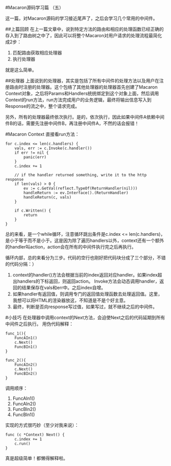 #Macaron源码学习篇 （五）

这一篇，对Macaron源码的学习接近尾声了，之后会学习几个常用的中间件。

##上篇回顾
在上一篇文章中，说到特定方法的路由和相应的处理函数已经正确的存入到了路由树之中了，因此可以将整个Macaron对用户请求的处理流程最简化成2步：

1. 匹配路由获取相应处理器
2. 执行处理器

就是这么简单。

##处理器
上面说到的处理器，其实是包括了所有中间件的处理方法以及用户在注册路由时注册的处理器。这个包络了其他处理器的处理器首先创建了Macaron Context对象，之后将Params和Handlers统统绑定到这个对象上面，然后调用Context的run方法，run方法完成用户的业务逻辑，最终将输出信息写入到Response的流之中，整个请求完成。

另外，所有的处理器最终依次执行。是的，依次执行，因此如果中间件A依赖中间件B的话，需要先注册中间件B，再注册中间件A，不然的话会报错！

#Macaron Context
直接看run方法：
	
	for c.index <= len(c.handlers) {
		vals, err := c.Invoke(c.handler())
		if err != nil {
			panic(err)
		}
		c.index += 1

		// if the handler returned something, write it to the http response
		if len(vals) > 0 {
			ev := c.GetVal(reflect.TypeOf(ReturnHandler(nil)))
			handleReturn := ev.Interface().(ReturnHandler)
			handleReturn(c, vals)
		}

		if c.Written() {
			return
		}
	}

总的来看，是一个while循环，注意循环跳出条件是c.index <= len(c.handlers)，是小于等于而不是小于。这是因为除了遍历handlers以外，context还有一个额外的handler叫action，action会在所有的中间件执行完之后再执行。

循环内部，总的来看分为三步。代码的空行也刚好把代码块分成了三个部分，不错的代码分隔：） 

1. context的handler()方法会根据当前的index返回对应handler。如果index超出handlers的下标返回，则返回action。
Invoke方法会动态调用handler，返回的结果保存在vals和err中。之后index自增。
2. 如果handler有返回值，则调用专门的返回值处理函数去处理返回值。这里，我想可以将HTML的渲染器放这，不知道是不是个好主意。
3. 最终，判断是否向response写过值，如果写过，就不继续之后的中间件。

#小技巧
在处理器中调用context的Next方法，会迫使Next之后的代码延期到所有中间件之后执行。
用伪代码解释：
	
	func_1(){
		FuncAIn1()
		c.Next()
		FuncBIn1()
	}

	func_2(){
		FuncAIn2()
		c.Next()
		FuncBIn2()
	}

调用顺序：
1. FuncAIn1()
2. FuncAIn2()
3. FuncBIn2()
4. FuncBIn1()

实现的方式很巧妙（至少对我来说）：

	func (c *Context) Next() {
		c.index += 1
		c.run()
	}

真是超级简单！都懒得解释啦。
